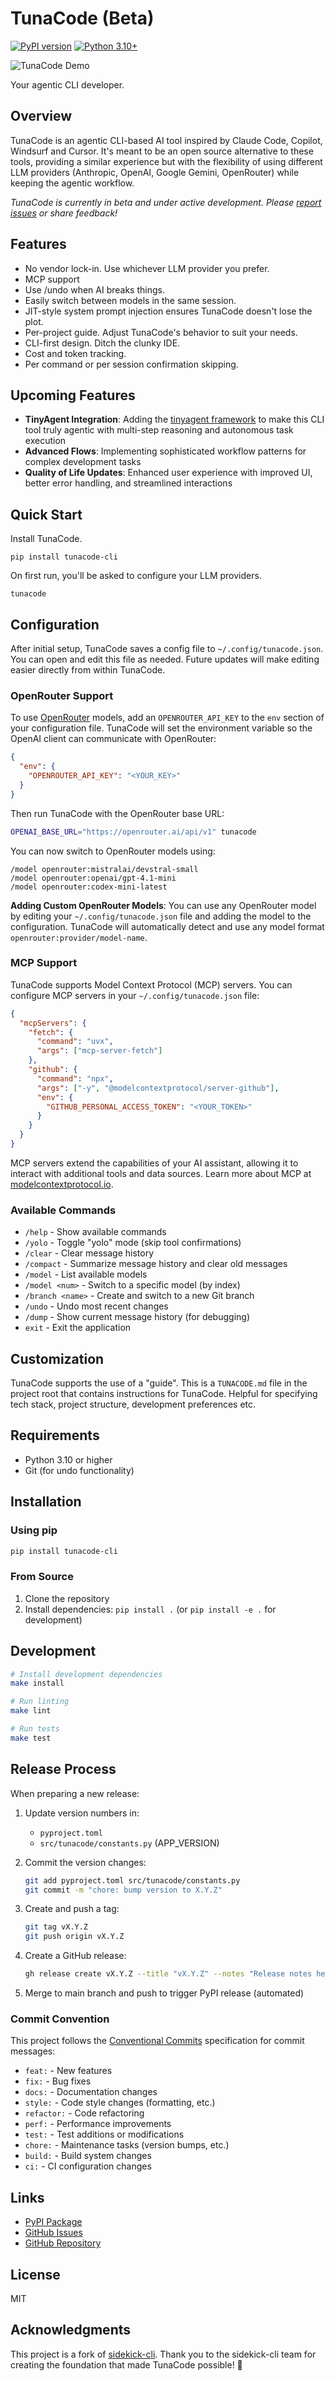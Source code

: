 # TunaCode (Beta)

[![PyPI version](https://badge.fury.io/py/tunacode-cli.svg)](https://badge.fury.io/py/tunacode-cli)
[![Python 3.10+](https://img.shields.io/badge/python-3.10+-blue.svg)](https://www.python.org/downloads/)

![TunaCode Demo]()

Your agentic CLI developer.

## Overview

TunaCode is an agentic CLI-based AI tool inspired by Claude Code, Copilot, Windsurf and Cursor. It's meant
to be an open source alternative to these tools, providing a similar experience but with the flexibility of
using different LLM providers (Anthropic, OpenAI, Google Gemini, OpenRouter) while keeping the agentic workflow.

*TunaCode is currently in beta and under active development. Please [report issues](https://github.com/larock22/tunacode/issues) or share feedback!*

## Features

- No vendor lock-in. Use whichever LLM provider you prefer.
- MCP support
- Use /undo when AI breaks things.
- Easily switch between models in the same session.
- JIT-style system prompt injection ensures TunaCode doesn't lose the plot.
- Per-project guide. Adjust TunaCode's behavior to suit your needs.
- CLI-first design. Ditch the clunky IDE.
- Cost and token tracking.
- Per command or per session confirmation skipping.

## Upcoming Features

- **TinyAgent Integration**: Adding the [tinyagent framework](http://tinyagent.xyz/) to make this CLI tool truly agentic with multi-step reasoning and autonomous task execution
- **Advanced Flows**: Implementing sophisticated workflow patterns for complex development tasks
- **Quality of Life Updates**: Enhanced user experience with improved UI, better error handling, and streamlined interactions

## Quick Start

Install TunaCode.

```
pip install tunacode-cli
```

On first run, you'll be asked to configure your LLM providers.

```
tunacode
```

## Configuration

After initial setup, TunaCode saves a config file to `~/.config/tunacode.json`. You can open and
edit this file as needed. Future updates will make editing easier directly from within TunaCode.

### OpenRouter Support

To use [OpenRouter](https://openrouter.ai) models, add an `OPENROUTER_API_KEY` to the
`env` section of your configuration file. TunaCode will set the environment variable so the
OpenAI client can communicate with OpenRouter:

```json
{
  "env": {
    "OPENROUTER_API_KEY": "<YOUR_KEY>"
  }
}
```

Then run TunaCode with the OpenRouter base URL:

```bash
OPENAI_BASE_URL="https://openrouter.ai/api/v1" tunacode
```

You can now switch to OpenRouter models using:
```
/model openrouter:mistralai/devstral-small
/model openrouter:openai/gpt-4.1-mini
/model openrouter:codex-mini-latest
```

**Adding Custom OpenRouter Models**: You can use any OpenRouter model by editing your `~/.config/tunacode.json` file and adding the model to the configuration. TunaCode will automatically detect and use any model format `openrouter:provider/model-name`.

### MCP Support

TunaCode supports Model Context Protocol (MCP) servers. You can configure MCP servers in your `~/.config/tunacode.json` file:

```json
{
  "mcpServers": {
    "fetch": {
      "command": "uvx",
      "args": ["mcp-server-fetch"]
    },
    "github": {
      "command": "npx",
      "args": ["-y", "@modelcontextprotocol/server-github"],
      "env": {
        "GITHUB_PERSONAL_ACCESS_TOKEN": "<YOUR_TOKEN>"
      }
    }
  }
}
```

MCP servers extend the capabilities of your AI assistant, allowing it to interact with additional tools and data sources. Learn more about MCP at [modelcontextprotocol.io](https://modelcontextprotocol.io/).

### Available Commands

- `/help` - Show available commands
- `/yolo` - Toggle "yolo" mode (skip tool confirmations)
- `/clear` - Clear message history
- `/compact` - Summarize message history and clear old messages
- `/model` - List available models
- `/model <num>` - Switch to a specific model (by index)
- `/branch <name>` - Create and switch to a new Git branch
- `/undo` - Undo most recent changes
- `/dump` - Show current message history (for debugging)
- `exit` - Exit the application

## Customization

TunaCode supports the use of a "guide". This is a `TUNACODE.md` file in the project root that contains
instructions for TunaCode. Helpful for specifying tech stack, project structure, development
preferences etc.

## Requirements

- Python 3.10 or higher
- Git (for undo functionality)

## Installation

### Using pip

```bash
pip install tunacode-cli
```

### From Source

1. Clone the repository
2. Install dependencies: `pip install .` (or `pip install -e .` for development)

## Development

```bash
# Install development dependencies
make install

# Run linting
make lint

# Run tests
make test
```

## Release Process

When preparing a new release:

1. Update version numbers in:
   - `pyproject.toml`
   - `src/tunacode/constants.py` (APP_VERSION)

2. Commit the version changes:
   ```bash
   git add pyproject.toml src/tunacode/constants.py
   git commit -m "chore: bump version to X.Y.Z"
   ```

3. Create and push a tag:
   ```bash
   git tag vX.Y.Z
   git push origin vX.Y.Z
   ```

4. Create a GitHub release:
   ```bash
   gh release create vX.Y.Z --title "vX.Y.Z" --notes "Release notes here"
   ```

5. Merge to main branch and push to trigger PyPI release (automated)

### Commit Convention

This project follows the [Conventional Commits](https://www.conventionalcommits.org/) specification for commit messages:

- `feat:` - New features
- `fix:` - Bug fixes
- `docs:` - Documentation changes
- `style:` - Code style changes (formatting, etc.)
- `refactor:` - Code refactoring
- `perf:` - Performance improvements
- `test:` - Test additions or modifications
- `chore:` - Maintenance tasks (version bumps, etc.)
- `build:` - Build system changes
- `ci:` - CI configuration changes

## Links

- [PyPI Package](https://pypi.org/project/tunacode-cli/)
- [GitHub Issues](https://github.com/larock22/tunacode/issues)
- [GitHub Repository](https://github.com/larock22/tunacode)

## License

MIT

## Acknowledgments

This project is a fork of [sidekick-cli](https://github.com/geekforbrains/sidekick-cli). Thank you to the sidekick-cli team for creating the foundation that made TunaCode possible! 🙏
